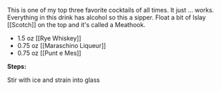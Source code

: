 This is one of my top three favorite cocktails of all times. It just ... works. Everything in this drink has alcohol so this a sipper. Float a bit of Islay [[Scotch]] on the top and it's called a Meathook. 

* 1.5 oz [[Rye Whiskey]]
* 0.75 oz [[Maraschino Liqueur]]
* 0.75 oz [[Punt e Mes]]

**Steps:**

Stir with ice and strain into glass